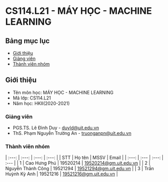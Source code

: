 # CS114.L21 - MÁY HỌC - MACHINE LEARNING

## Bảng mục lục
* [Giới thiệu](#giới-thiệu)
* [Giảng viên](#giảng-viên)
* [Thành viên nhóm](#thành-viên-nhóm)

## Giới thiệu
* Tên môn học: MÁY HỌC - MACHINE LEARNING
* Mã lớp: CS114.L21
* Năm học: HKII(2020-2021)

### Giảng viên
* PGS.TS. Lê Đình Duy - duyld@uit.edu.vn
* ThS. Phạm Nguyễn Trường An - truonganpn@uit.edu.vn

### Thành viên nhóm
| :---: | :---: | :---: | :---: |
| STT | Họ tên | MSSV | Email |
| :---: | :--- | :---: | :--- |
| 1 | Cao Hưng Phú | 19520214 | 19520214@gm.uit.edu.vn |
| 2 | Nguyễn Thành Công | 19521294 | 19521294@gm.uit.edu.vn |
| 3 | Trần Huỳnh Kỳ Anh | 19521216 | 19521216@gm.uit.edu.vn |
